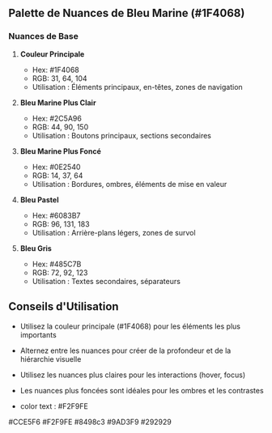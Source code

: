 ## Palette de Nuances de Bleu Marine (#1F4068)

### Nuances de Base
1. **Couleur Principale** 
   - Hex: #1F4068
   - RGB: 31, 64, 104
   - Utilisation : Éléments principaux, en-têtes, zones de navigation

2. **Bleu Marine Plus Clair** 
   - Hex: #2C5A96
   - RGB: 44, 90, 150
   - Utilisation : Boutons principaux, sections secondaires

3. **Bleu Marine Plus Foncé** 
   - Hex: #0E2540
   - RGB: 14, 37, 64
   - Utilisation : Bordures, ombres, éléments de mise en valeur

4. **Bleu Pastel** 
   - Hex: #6083B7
   - RGB: 96, 131, 183
   - Utilisation : Arrière-plans légers, zones de survol

5. **Bleu Gris** 
   - Hex: #485C7B
   - RGB: 72, 92, 123
   - Utilisation : Textes secondaires, séparateurs

## Conseils d'Utilisation
- Utilisez la couleur principale (#1F4068) pour les éléments les plus importants
- Alternez entre les nuances pour créer de la profondeur et de la hiérarchie visuelle
- Utilisez les nuances plus claires pour les interactions (hover, focus)
- Les nuances plus foncées sont idéales pour les ombres et les contrastes

- color text : #F2F9FE

#CCE5F6
#F2F9FE
#8498c3
#9AD3F9
#292929